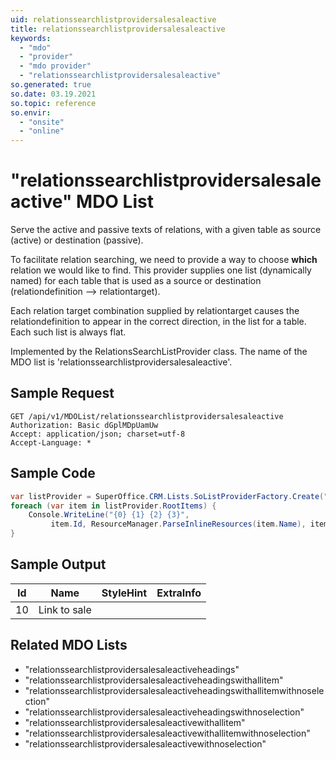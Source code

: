 ```yaml
---
uid: relationssearchlistprovidersalesaleactive
title: relationssearchlistprovidersalesaleactive
keywords:
  - "mdo"
  - "provider"
  - "mdo provider"
  - "relationssearchlistprovidersalesaleactive"
so.generated: true
so.date: 03.19.2021
so.topic: reference
so.envir:
  - "onsite"
  - "online"
---
```


# "relationssearchlistprovidersalesaleactive" MDO List
Serve the active and passive texts of relations, with a given table as source (active)
or destination (passive).

To facilitate relation searching, we need to provide a way to choose <b>which</b> relation we
would like to find. This provider supplies one list (dynamically named) for each table that
is used as a source or destination (relationdefinition --&gt; relationtarget).

Each relation target combination supplied by relationtarget causes the relationdefinition to
appear in the correct direction, in the list for a table. Each such list is always flat.

Implemented by the <see cref="T:SuperOffice.CRM.Lists.RelationsSearchListProvider">RelationsSearchListProvider</see> class.
The name of the MDO list is 'relationssearchlistprovidersalesaleactive'.




## Sample Request

```http!
GET /api/v1/MDOList/relationssearchlistprovidersalesaleactive
Authorization: Basic dGplMDpUamUw
Accept: application/json; charset=utf-8
Accept-Language: *

```

## Sample Code
```cs
var listProvider = SuperOffice.CRM.Lists.SoListProviderFactory.Create("relationssearchlistprovidersalesaleactive", forceFlatList: true);
foreach (var item in listProvider.RootItems) {
    Console.WriteLine("{0} {1} {2} {3}", 
         item.Id, ResourceManager.ParseInlineResources(item.Name), item.StyleHint, item.ExtraInfo);
}
```

## Sample Output

|Id   | Name  |StyleHint|ExtraInfo |
| --- | ----- | ------- | -------- |
|10|Link to sale|||


## Related MDO Lists

* "relationssearchlistprovidersalesaleactiveheadings"
* "relationssearchlistprovidersalesaleactiveheadingswithallitem"
* "relationssearchlistprovidersalesaleactiveheadingswithallitemwithnoselection"
* "relationssearchlistprovidersalesaleactiveheadingswithnoselection"
* "relationssearchlistprovidersalesaleactivewithallitem"
* "relationssearchlistprovidersalesaleactivewithallitemwithnoselection"
* "relationssearchlistprovidersalesaleactivewithnoselection"
